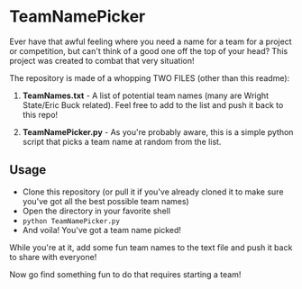 # TeamNamePicker

Ever have that awful feeling where you need a name for a team for a project or competition, but can't think of a good one off the top of your head?  This project was created to combat that very situation!

The repository is made of a whopping TWO FILES (other than this readme):

1. **TeamNames.txt** - A list of potential team names (many are Wright State/Eric Buck related).  Feel free to add to the list and push it back to this repo!

2. **TeamNamePicker.py** - As you're probably aware, this is a simple python script that picks a team name at random from the list.

## Usage
* Clone this repository (or pull it if you've already cloned it to make sure you've got all the best possible team names)
* Open the directory in your favorite shell
* ```python TeamNamePicker.py```
* And voila!  You've got a team name picked!

While you're at it, add some fun team names to the text file and push it back to share with everyone!

Now go find something fun to do that requires starting a team!

